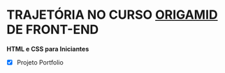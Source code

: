 # TRAJETÓRIA NO CURSO [ORIGAMID](https://www.origamid.com/) DE FRONT-END

**HTML e CSS para Iniciantes**

- [x] Projeto Portfolio